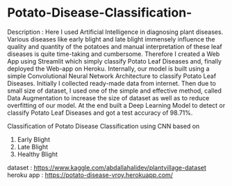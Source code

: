 # Potato-Disease-Classification-

Description : Here I used Artificial Intelligence in diagnosing plant diseases. Various diseases like early blight and late blight immensely influence the quality and quantity of the potatoes and manual interpretation of these leaf diseases is quite time-taking and cumbersome. Therefore I created a Web App using Streamlit which simply classify Potato Leaf Diseases and, finally deployed the Web-app on Heroku. Internally, our model is built using a simple Convolutional Neural Network Architecture to classify Potato Leaf Diseases. Initially I collected ready-made data from internet. Then due to small size of dataset, I used one of the simple and effective method, called Data Augmentation to increase the size of dataset as well as to reduce overfitting of our model. At the end built a Deep Learning Model to detect or classify Potato Leaf Diseases and got a test accuracy of 98.71%.


Classification of Potato Disease Classification using CNN  based on
1) Early Blight
2) Late Blight
3) Healthy Blight

dataset : https://www.kaggle.com/abdallahalidev/plantvillage-dataset
heroku app : https://potato-disease-vroy.herokuapp.com/


